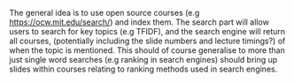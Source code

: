 The general idea is to use open source courses (e.g https://ocw.mit.edu/search/) and index them.
The search part will allow users to search for key topics (e.g TFIDF), and the search engine will return all courses, (potentially including the slide numbers and lecture timings?) of when the topic is mentioned. This should of course generalise to more than just single word searches (e.g ranking in search engines) should bring up slides within courses relating to ranking methods used in search engines.